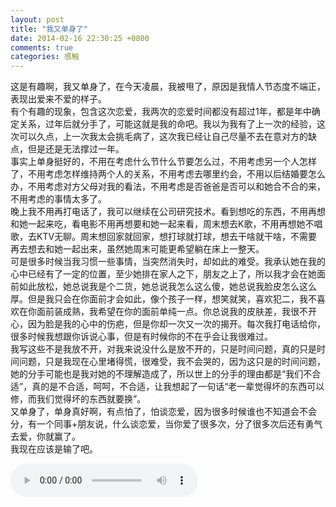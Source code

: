 ```yaml
---
layout: post
title: "我又单身了"
date: 2014-02-16 22:30:25 +0800
comments: true
categories: 感触
---
```

这是有趣啊，我又单身了，在今天凌晨，我被甩了，原因是我情人节态度不端正，表现出爱来不爱的样子。<!-- more -->  
有个有趣的现象，包含这次恋爱，我两次的恋爱时间都没有超过1年，都是年中确定关系，过年后就分手了，可能这就是我的命吧。我以为我有了上一次的经验，这次可以久点，上一次我太会挑毛病了，这次我已经让自己尽量不去在意对方的缺点，但是还是无法撑过一年。  
事实上单身挺好的，不用在考虑什么节什么节要怎么过，不用考虑另一个人怎样了，不用考虑怎样维持两个人的关系，不用考虑去哪里约会，不用以后结婚要怎么办，不用考虑对方父母对我的看法，不用考虑是否爸爸是否可以和她合不合的来，不用考虑的事情太多了。  
晚上我不用再打电话了，我可以继续在公司研究技术。看到想吃的东西，不用再想和她一起来吃，看电影不用再想要和她一起来看，周末想去K歌，不用再想她不唱歌，去KTV无聊。周末想回家就回家，想打球就打球，想去干啥就干啥，不需要再去想去和她一起出来，虽然她周末可能更希望躺在床上一整天。  
可是很多时候当我习惯一些事情，当突然消失时，却如此的难受。我承认她在我的心中已经有了一定的位置，至少她排在家人之下，朋友之上了，所以我才会在她面前如此放松，她总说我是个二货，她总说我怎么这么傻，她总说我脸皮怎么这么厚。但是我只会在你面前才会如此，像个孩子一样，想笑就笑，喜欢犯二，我不喜欢在你面前装成熟，我希望在你的面前单纯一点。你总说我的皮肤差，我很不开心，因为脸是我的心中的伤疤，但是你却一次又一次的揭开。每次我打电话给你，很多时候我想跟你诉说心事，但是有时候你的不在乎会让我很难过。  
我写这些不是我放不开，对我来说没什么是放不开的，只是时间问题，真的只是时间问题，只是我现在心里堵得慌，很难受，我不会哭的，因为这只是的时间问题，她的分手可能也是我对她的不理解造成了，所以世上的分手的理由都是“我们不合适”，真的是不合适，呵呵，不合适，让我想起了一句话“老一辈觉得坏的东西可以修，而我们觉得坏的东西就要换”。  
又单身了，单身真好啊，有点怕了，怕谈恋爱，因为很多时候谁也不知道会不会分，有一个同事+朋友说，什么谈恋爱，当你爱了很多次，分了很多次后还有勇气去爱，你就赢了。  
我现在应该是输了吧。

<audio src="/blogFiles/musics/虹之间.mp3" controls="controls" autoplay="autoplay">
</audio>
